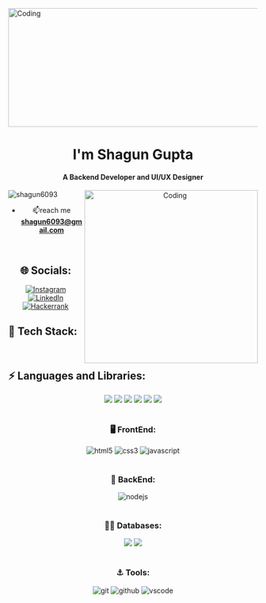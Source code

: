 <img align="center" alt="Coding" width ="1040" height ="240" src="https://user-images.githubusercontent.com/36594527/117921831-c3d32c80-b334-11eb-8bab-a423ac34272a.png">



<h1 align="center"> I'm Shagun Gupta</h1>
<h4 align="center">A Backend Developer and UI/UX Designer</h4>
<div align=center>


<img align="right" alt="Coding" width ="350" src="https://cdn.dribbble.com/users/1059583/screenshots/4171367/coding-freak.gif">

<p align="left"> <img src="https://komarev.com/ghpvc/?username=shagun6093&label=Profile%20views&color=0e75b6&style=flat" alt="shagun6093" /> </p>

- 📫reach me **shagun6093@gmail.com**

</br>

## 🌐 Socials:
[![Instagram](https://img.shields.io/badge/Instagram-%23E4405F.svg?logo=Instagram&logoColor=white&style=for-the-badge)](https://instagram.com/shagungupta2704) [![LinkedIn](https://img.shields.io/badge/LinkedIn-%230077B5.svg?logo=linkedin&logoColor=white&style=for-the-badge)](https://linkedin.com/in/gupta-shagun-) [![Hackerrank](https://img.shields.io/badge/Hackerrank-%231DA1F2.svg?logo=Hackerrank&logoColor=white&style=for-the-badge)](https://www.hackerrank.com/shagun6093)

<h2 align="left"> 📌 Tech Stack:</h2>
</br>
<div display="flex">
<h2 align="left"> ⚡ Languages and Libraries:</h2>
<img src = "https://img.shields.io/badge/c-%2300599C.svg?style=for-the-badge&logo=c&logoColor=white">
<img src = "https://img.shields.io/badge/c++-%2300599C.svg?style=for-the-badge&logo=c%2B%2B&logoColor=white">
<img src = "https://img.shields.io/badge/java-%23ED8B00.svg?style=for-the-badge&logo=java&logoColor=white">
<img src = "https://img.shields.io/badge/python-3670A0?style=for-the-badge&logo=python&logoColor=ffdd54">
<img src = "https://img.shields.io/badge/numpy-%23013243.svg?style=for-the-badge&logo=numpy&logoColor=white">
<img src = "https://img.shields.io/badge/pandas-%23150458.svg?style=for-the-badge&logo=pandas&logoColor=white">
</div>
<br>
<div display="flex">
  <h3> 🖥️ FrontEnd: </h3>    
 <img src="https://img.shields.io/badge/html5-%23E34F26.svg?style=for-the-badge&logo=html5&logoColor=white" align="center" alt="html5">
 <img src = "https://img.shields.io/badge/css3-%231572B6.svg?style=for-the-badge&logo=css3&logoColor=white" align="center" alt="css3">
 <img src ="https://img.shields.io/badge/javascript-%23323330.svg?style=for-the-badge&logo=javascript&logoColor=%23F7DF1E" align="center" alt="javascript">
</div>
</br>
 <div ><h3> 👾 BackEnd: </h3> 
   <img src="https://img.shields.io/badge/Flask-339933?style=for-the-badge&logo=flask&logoColor=white" align="center" alt="nodejs" />
   
 </div>
</br>
<div ><h3> 👨‍💻 Databases: </h3> 
   <img src="https://img.shields.io/badge/MongoDB-%234ea94b.svg?style=for-the-badge&logo=mongodb&logoColor=white" />
   <img src="https://img.shields.io/badge/mysql-%2300f.svg?style=for-the-badge&logo=mysql&logoColor=white">
 </div>
 </br>
   <div ><h3> ⚓️ Tools: </h3> 
   <img src="https://img.shields.io/badge/git-%23000000.svg?style=for-the-badge&logo=git&logoColor=#00C7B7&color=red" align="center" alt="git"/>
   <img src="https://img.shields.io/badge/GitHub-100000?style=for-the-badge&logo=github&logoColor=white" align="center" alt="github"/>
  
  <img src="https://img.shields.io/badge/Visual%20Studio-%231572B6.svg?style=for-the-badge&logo=visual-studio&logoColor=white"  align="center" alt="vscode"/>
 </div>
 </br>
 </br>





